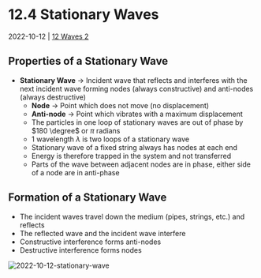 # 12.4 Stationary Waves
2022-10-12 | [12 Waves 2](12%20Waves%202.md)

## Properties of a Stationary Wave
- **Stationary Wave** -> Incident wave that reflects and interferes with the next incident wave forming nodes (always constructive) and anti-nodes (always destructive)
	- **Node** -> Point which does not move (no displacement)
	- **Anti-node** -> Point which vibrates with a maximum displacement
	- The particles in one loop of stationary waves are out of phase by $180 \degree$ or $\pi$ radians
	- 1 wavelength $\lambda$ is two loops of a stationary wave
	- Stationary wave of a fixed string always has nodes at each end
	- Energy is therefore trapped in the system and not transferred
	- Parts of the wave between adjacent nodes are in phase, either side of a node are in anti-phase

## Formation of a Stationary Wave
- The incident waves travel down the medium (pipes, strings, etc.) and reflects
- The reflected wave and the incident wave interfere
- Constructive interference forms anti-nodes
- Destructive interference forms nodes

![2022-10-12-stationary-wave](2022-10-12-stationary-wave.png)